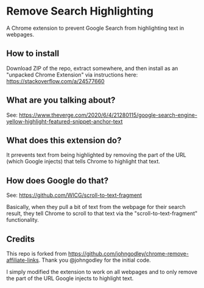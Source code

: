 # Remove Search Highlighting
A Chrome extension to prevent Google Search from highlighting text in webpages.

## How to install
Download ZIP of the repo, extract somewhere, and then install as an "unpacked Chrome Extension" via instructions here: https://stackoverflow.com/a/24577660

## What are you talking about?
See: https://www.theverge.com/2020/6/4/21280115/google-search-engine-yellow-highlight-featured-snippet-anchor-text

## What does this extension do?
It prrevents text from being highlighted by removing the part of the URL (which Google injects) that tells Chrome to highlight that text.

## How does Google do that?
See: https://github.com/WICG/scroll-to-text-fragment

Basically, when they pull a bit of text from the webpage for their search result, they tell Chrome to scroll to that text via the "scroll-to-text-fragment" functionality.

## Credits
This repo is forked from https://github.com/johngodley/chrome-remove-affiliate-links. Thank you @johngodley for the initial code.

I simply modified the extension to work on all webpages and to only remove the part of the URL Google injects to highlight text.
